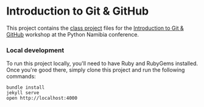 Introduction to Git & GitHub
============================

This project contains the [class project](https://python-namibia.github.io/) files for the [Introduction to Git & GitHub](http://python-namibia.org/event/introduction-git-and-github/) workshop at the Python Namibia conference.

### Local development

To run this project locally, you'll need to have Ruby and RubyGems installed. Once you're good there, simply clone this project and run the following commands:

```
bundle install
jekyll serve
open http://localhost:4000
```
